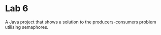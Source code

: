 <h1>Lab 6</h1>
A Java project that shows a solution to the producers-consumers problem utilising semaphores.

